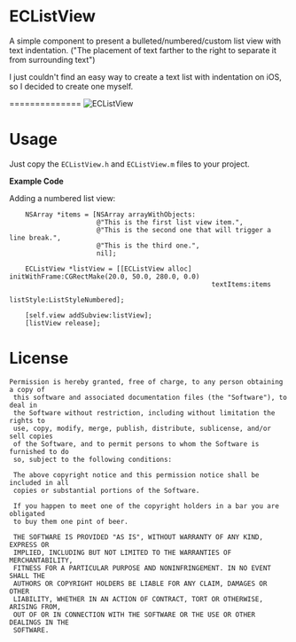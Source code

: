ECListView
==============

A simple component to present a bulleted/numbered/custom list view with text indentation.
("The placement of text farther to the right to separate it from surrounding text") 

I just couldn't find an easy way to create a text list with indentation on iOS, so I decided to create one myself.


==============
![ECListView](https://github.com/eyalc/ECListView/raw/master/ECListView/ss.png)

Usage
==============

Just copy the ```ECListView.h``` and ```ECListView.m``` files to your project.  
  
**Example Code**  

Adding a numbered list view:

```
    NSArray *items = [NSArray arrayWithObjects:
                      @"This is the first list view item.",
                      @"This is the second one that will trigger a line break.",
                      @"This is the third one.",
                      nil];  
                      
    ECListView *listView = [[ECListView alloc] initWithFrame:CGRectMake(20.0, 50.0, 280.0, 0.0)
                                                   textItems:items
                                                   listStyle:ListStyleNumbered];  
  
    [self.view addSubview:listView];
    [listView release];
```


**License**
==============

```
Permission is hereby granted, free of charge, to any person obtaining a copy of
 this software and associated documentation files (the "Software"), to deal in
 the Software without restriction, including without limitation the rights to
 use, copy, modify, merge, publish, distribute, sublicense, and/or sell copies
 of the Software, and to permit persons to whom the Software is furnished to do
 so, subject to the following conditions:

 The above copyright notice and this permission notice shall be included in all
 copies or substantial portions of the Software.

 If you happen to meet one of the copyright holders in a bar you are obligated
 to buy them one pint of beer.

 THE SOFTWARE IS PROVIDED "AS IS", WITHOUT WARRANTY OF ANY KIND, EXPRESS OR
 IMPLIED, INCLUDING BUT NOT LIMITED TO THE WARRANTIES OF MERCHANTABILITY,
 FITNESS FOR A PARTICULAR PURPOSE AND NONINFRINGEMENT. IN NO EVENT SHALL THE
 AUTHORS OR COPYRIGHT HOLDERS BE LIABLE FOR ANY CLAIM, DAMAGES OR OTHER
 LIABILITY, WHETHER IN AN ACTION OF CONTRACT, TORT OR OTHERWISE, ARISING FROM,
 OUT OF OR IN CONNECTION WITH THE SOFTWARE OR THE USE OR OTHER DEALINGS IN THE
 SOFTWARE.
 ```



